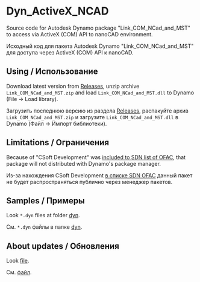# Dyn_ActiveX_NCAD
Source code for Autodesk Dynamo package "Link_COM_NCad_and_MST" to access via ActiveX (COM) API to nanoCAD environment.

Исходный код для пакета Autodesk Dynamo "Link_COM_NCad_and_MST" для доступа через ActiveX (COM) API к nanoCAD.

## Using / Использование

Download latest version from [Releases](https://github.com/GeorgGrebenyuk/Dyn_ActiveX_NCAD/releases/latest), unzip archive `Link_COM_NCad_and_MST.zip` and load `Link_COM_NCad_and_MST.dll` to Dynamo (File -> Load library).

Загрузить последнюю версию из раздела [Releases](https://github.com/GeorgGrebenyuk/Dyn_ActiveX_NCAD/releases/latest), распакуйте архив `Link_COM_NCad_and_MST.zip` и загрузите `Link_COM_NCad_and_MST.dll` в Dynamo (Файл -> Импорт библиотеки).

## Limitations / Ограничения

Because of "CSoft Development" was [included to SDN list of OFAC](https://sanctionssearch.ofac.treas.gov/Details.aspx?id=48745), that package will not distributed with Dynamo's package manager.

Из-за нахождения CSoft Development [в списке SDN OFAC](https://sanctionssearch.ofac.treas.gov/Details.aspx?id=48745) данный пакет не будет распространяться публично через менеджер пакетов.

## Samples / Примеры

Look `*.dyn` files at folder [dyn](dyn).

См. `*.dyn` файлы в папке [dyn](dyn).

## About updates / Обновления

Look [file](release_notes.md).

См. [файл](release_notes.md).

